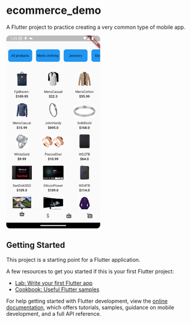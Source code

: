 # ecommerce_demo

A Flutter project to practice creating a very common type of mobile app.


<img src="https://github.com/nikiforov5000/ecommerce_demo/blob/master/screenshots/Screenshot_20230118_133008.png" width=250px>


## Getting Started

This project is a starting point for a Flutter application.

A few resources to get you started if this is your first Flutter project:

- [Lab: Write your first Flutter app](https://docs.flutter.dev/get-started/codelab)
- [Cookbook: Useful Flutter samples](https://docs.flutter.dev/cookbook)

For help getting started with Flutter development, view the
[online documentation](https://docs.flutter.dev/), which offers tutorials,
samples, guidance on mobile development, and a full API reference.
